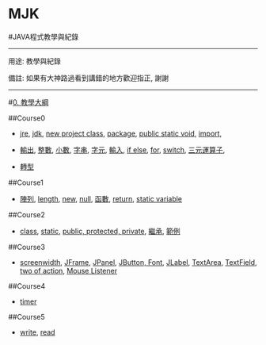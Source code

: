 # MJK

<div id="0"> #JAVA程式教學與紀錄</div>

********

用途: 教學與紀錄

備註: 如果有大神路過看到講錯的地方歡迎指正, 謝謝

********

#[0. 教學大綱](#0)

##Course0

- [jre](#jre), [jdk](#jdk), [new project class](#new-project-class), [package](#package), [public static void](#public-static-void), [import](#import),

- [輸出](#輸出), [整數](#宣告整數), [小數](#宣告小數), [字串](#宣告字串), [字元](#declare-char), [輸入](#input), [if else](#if-else), [for](#for-loop), [switch](#switch), [三元運算子](#three),

- [轉型](#change-type)

##Course1

- [陣列](#陣列), [length](#length), [new](#new), [null](#null), [函數](#函數), [return](#return), [static variable](#static-variable)

##Course2

- [class](#class), [static](#static), [public, protected, private](#ppp), [繼承](#inherit), [範例](#example)

##Course3

- [screenwidth](#screenwidth), [JFrame](#jframe), [JPanel](#jpanel), [JButton, Font](#jbutton-font), [JLabel](#jlabel), [TextArea](#textarea), [TextField](#textfield), [two of action](#two-of-action), [Mouse Listener](#mouse-listener)

##Course4

- [timer](#timer)

##Course5

- [write](#write), [read](#read)

